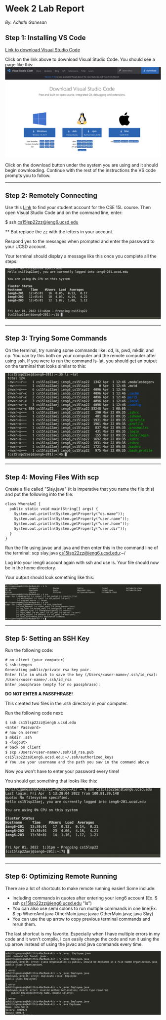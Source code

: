 

# **Week 2 Lab Report**
*By: Adhithi Ganesan*

## Step 1: Installing VS Code

[Link to download Visual Studio Code](https://code.visualstudio.com/Download)

Click on the link above to download Visual Studio Code. You should see a page like this:
![Image](vscode)

Click on the download button under the system you are using and it should begin downloading. Continue with the rest of the instructions the VS code prompts you to follow.

---

## Step 2: Remotely Connecting

Use this [Link](https://sdacs.ucsd.edu/~icc/index.php) to find your student account for the CSE 15L course. Then open Visual Studio Code and on the command line, enter:

$ ssh cs15lsp22zz@ieng6.ucsd.edu

** But replace the zz with the letters in your account. 

Respond yes to the messages when prompted and enter the password to your UCSD account. 

Your terminal should display a message like this once you complete all the steps:

![Image](vscode1)


---

## Step 3: Trying Some Commands

On the terminal, try running some commands like: cd, ls, pwd, mkdir, and cp. You can try this both on your computer and the remote computer after using ssh. If you were to run the command ls-lat, you should get an output on the terminal that looks similar to this: 

![Image](vscode2)

---

## Step 4: Moving Files With scp

Create a file called "Slay.java" (it is imperative that you name the file this) and put the following into the file:
```
class WhereAmI {
  public static void main(String[] args) {
    System.out.println(System.getProperty("os.name"));
    System.out.println(System.getProperty("user.name"));
    System.out.println(System.getProperty("user.home"));
    System.out.println(System.getProperty("user.dir"));
  }
}
```
Run the file using javac and java and then enter this in the command line of the terminal: 
scp slay.java cs15lsp22zz@ieng6.ucsd.edu:~/

Log into your ieng6 account again with ssh and use ls. Your file should now be in the home directory. 

Your output should look something like this:

![Image](vscode3)

----

## Step 5: Setting an SSH Key

Run the following code: 
```
# on client (your computer)
$ ssh-keygen
Generating public/private rsa key pair.
Enter file in which to save the key (/Users/<user-name>/.ssh/id_rsa): /Users/<user-name>/.ssh/id_rsa
Enter passphrase (empty for no passphrase): 
```
**DO NOT ENTER A PASSPHRASE!**

This created two files in the .ssh directory in your computer. 

Run the following code next:

```
$ ssh cs15lsp22zz@ieng6.ucsd.edu
<Enter Password>
# now on server
$ mkdir .ssh
$ <logout>
# back on client
$ scp /Users/<user-name>/.ssh/id_rsa.pub cs15lsp22zz@ieng6.ucsd.edu:~/.ssh/authorized_keys
# You use your username and the path you saw in the command above
```

Now you won't have to enter your password every time! 

You should get something that looks like this:

![Image](vscode4)

---

## Step 6: Optimizing Remote Running

There are a lot of shortcuts to make remote running easier! 
Some include: 
- Including commands in quotes after entering your ieng6 account (Ex. $ ssh cs15lsp22zz@ieng6.ucsd.edu "ls")
- You can also use semi colons to run multiple commands in one line(Ex. $ cp WhereAmI.java OtherMain.java; javac OtherMain.java; java Slay)
- You can use the up arrow to copy previous terminal commands and rerun them. 

The last shortcut is my favorite. Especially when I have multiple errors in my code and it won't compile, I can easily change the code and run it using the up arrow instead of using the javac and java commands every time. 

![Image](vscode5)








